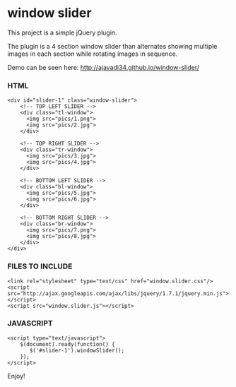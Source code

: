 # window slider

This project is a simple jQuery plugin.

The plugin is a 4 section window slider than alternates showing multiple images in each section while rotating images in sequence.

Demo can be seen here: http://ajavadi34.github.io/window-slider/


### HTML

    <div id="slider-1" class="window-slider">
        <!-- TOP LEFT SLIDER -->
        <div class="tl-window">
          <img src="pics/1.png">
          <img src="pics/2.jpg">
        </div>
        
        <!-- TOP RIGHT SLIDER -->
        <div class="tr-window">
          <img src="pics/3.jpg">
          <img src="pics/4.jpg">
        </div>
        
        <!-- BOTTOM LEFT SLIDER -->
        <div class="bl-window">
          <img src="pics/5.jpg">
          <img src="pics/6.jpg">
        </div>
        
        <!-- BOTTOM RIGHT SLIDER -->
        <div class="br-window">
          <img src="pics/7.png">
          <img src="pics/8.jpg">
        </div>
    </div>

### FILES TO INCLUDE

    <link rel="stylesheet" type="text/css" href="window.slider.css"/>
    <script src="http://ajax.googleapis.com/ajax/libs/jquery/1.7.1/jquery.min.js"></script>
    <script src="window.slider.js"></script>

### JAVASCRIPT

    <script type="text/javascript">
        $(document).ready(function() {
           $('#slider-1').windowSlider();
        }); 
    </script>

Enjoy!